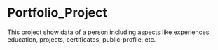 # Portfolio_Project
This project show data of a person including aspects like experiences, education, projects, certificates, public-profile, etc.
